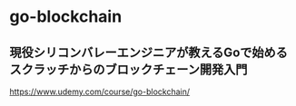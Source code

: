 # go-blockchain

## 現役シリコンバレーエンジニアが教えるGoで始めるスクラッチからのブロックチェーン開発入門

https://www.udemy.com/course/go-blockchain/


